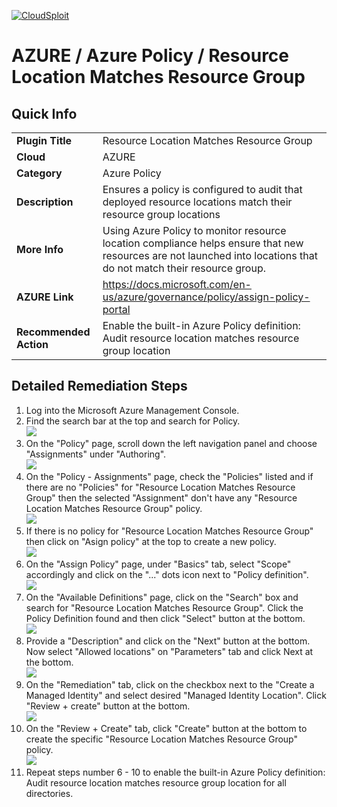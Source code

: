 [![CloudSploit](https://cloudsploit.com/img/logo-new-big-text-100.png "CloudSploit")](https://cloudsploit.com)

# AZURE / Azure Policy / Resource Location Matches Resource Group

## Quick Info

| | |
|-|-|
| **Plugin Title** | Resource Location Matches Resource Group |
| **Cloud** | AZURE |
| **Category** | Azure Policy |
| **Description** | Ensures a policy is configured to audit that deployed resource locations match their resource group locations |
| **More Info** | Using Azure Policy to monitor resource location compliance helps ensure that new resources are not launched into locations that do not match their resource group. |
| **AZURE Link** | https://docs.microsoft.com/en-us/azure/governance/policy/assign-policy-portal |
| **Recommended Action** | Enable the built-in Azure Policy definition: Audit resource location matches resource group location |

## Detailed Remediation Steps

1. Log into the Microsoft Azure Management Console.
2. Find the search bar at the top and search for Policy. </br> <img src="/resources/azure/azurepolicy/resource-location-matches-resource-group/step2.png"/>
3. On the "Policy" page, scroll down the left navigation panel and choose "Assignments" under "Authoring".</br> <img src="/resources/azure/azurepolicy/resource-location-matches-resource-group/step3.png"/>
4. On the "Policy - Assignments" page, check the "Policies" listed and if there are no "Policies" for "Resource Location Matches Resource Group" then the selected "Assignment" don't have any "Resource Location Matches Resource Group" policy.</br> <img src="/resources/azure/azurepolicy/resource-location-matches-resource-group/step4.png"/>
5. If there is no policy for "Resource Location Matches Resource Group" then click on "Asign policy" at the top to create a new policy.</br> <img src="/resources/azure/azurepolicy/resource-location-matches-resource-group/step5.png"/>
6. On the "Assign Policy" page, under "Basics" tab, select "Scope" accordingly and click on the "..." dots icon next to "Policy definition".</br> <img src="/resources/azure/azurepolicy/resource-location-matches-resource-group/step6.png"/>
7. On the "Available Definitions" page, click on the "Search" box and search for "Resource Location Matches Resource Group". Click the Policy Definition found and then click "Select" button at the bottom.</br> <img src="/resources/azure/azurepolicy/resource-location-matches-resource-group/step7.png"/>
8. Provide a "Description" and click on the "Next" button at the bottom. Now select "Allowed locations" on "Parameters" tab and click Next at the bottom.</br> <img src="/resources/azure/azurepolicy/resource-location-matches-resource-group/step8.png"/>
9. On the "Remediation" tab, click on the checkbox next to the "Create a Managed Identity" and select desired "Managed Identity Location". Click "Review + create" button at the bottom.</br> <img src="/resources/azure/azurepolicy/resource-location-matches-resource-group/step11.png"/>
10. On the "Review + Create" tab, click "Create" button at the bottom to create the specific "Resource Location Matches Resource Group" policy.</br> <img src="/resources/azure/azurepolicy/resource-location-matches-resource-group/step12.png"/>
11. Repeat steps number 6 - 10 to enable the built-in Azure Policy definition: Audit resource location matches resource group location for all directories.</br>
